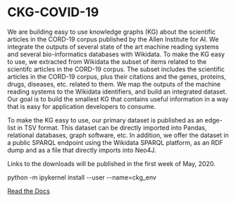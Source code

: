 # CKG-COVID-19

We are building easy to use knowledge graphs (KG) about the scientific articles in the CORD-19 corpus published by the Allen Institute for AI. We integrate the outputs of several state of the art machine reading systems and several bio-informatics databases with Wikidata. To make the KG easy to use, we extracted from Wikidata the subset of items related to the scientifc articles in the CORD-19 corpus. The subset includes the scientific articles in the CORD-19 corpus, plus their citations and the genes, proteins, drugs, diseases, etc. related to them. We map the outputs of the machine reading systems to the Wikidata identifiers, and build an integrated dataset. Our goal is to build the smallest KG that contains useful information in a way that is easy for application developers to consume.

To make the KG easy to use, our primary dataset is published as an edge-list in TSV format. This dataset can be directly imported into Pandas, relational databases, graph software, etc. In addition, we offer the dataset in a public SPARQL endpoint using the Wikidata SPARQL platform, as an RDF dump and as a file that directly imports into Neo4J.

Links to the downloads will be published in the first week of May, 2020.

python -m ipykernel install --user --name=ckg_env

[Read the Docs](https://ckg-covid-19.readthedocs.io/en/latest/#)

